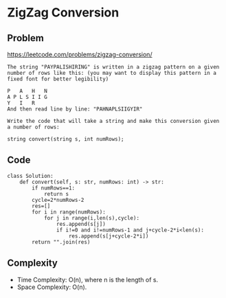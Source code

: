 # ZigZag Conversion
## Problem
https://leetcode.com/problems/zigzag-conversion/
```
The string "PAYPALISHIRING" is written in a zigzag pattern on a given number of rows like this: (you may want to display this pattern in a fixed font for better legibility)

P   A   H   N
A P L S I I G
Y   I   R
And then read line by line: "PAHNAPLSIIGYIR"

Write the code that will take a string and make this conversion given a number of rows:

string convert(string s, int numRows);
```
## Code
```
class Solution:
    def convert(self, s: str, numRows: int) -> str:
        if numRows==1:
            return s
        cycle=2*numRows-2
        res=[]
        for i in range(numRows):
            for j in range(i,len(s),cycle):
                res.append(s[j])
                if i!=0 and i!=numRows-1 and j+cycle-2*i<len(s):
                    res.append(s[j+cycle-2*i])
        return "".join(res)
```
## Complexity
- Time Complexity: O(n), where n is the length of s.
- Space Complexity: O(n).
